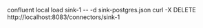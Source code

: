 confluent local load sink-1 -- -d sink-postgres.json
curl -X DELETE http://localhost:8083/connectors/sink-1
